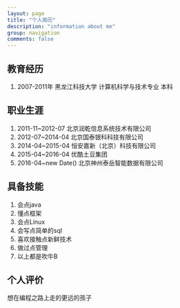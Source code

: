 ```yaml
---
layout: page
title: "个人简历"
description: "information about me"
group: navigation
comments: false
---
```


## 教育经历

1. 2007-2011年 黑龙江科技大学 计算机科学与技术专业 本科

## 职业生涯

1. 2011-11~2012-07     北京润乾信息系统技术有限公司
2. 2012-07~2014-04     北京国泰银科科技有限公司
3. 2014-04~2015-04     恒安嘉新（北京）科技有限公司
4. 2015-04~2016-04     优酷土豆集团
5. 2016-04~new Date()  北京神州泰岳智能数据有限公司

## 具备技能

1. 会点java
2. 懂点框架
3. 会点Linux
4. 会写点简单的sql
5. 喜欢接触点新鲜技术
6. 做过点管理
7. 以上都是吹牛B

## 个人评价

想在编程之路上走的更远的孩子

